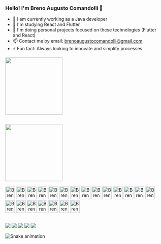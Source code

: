 ### Hello! I'm Breno Augusto Comandolli 👋

- 🔭 I am currently working as a Java developer 
- 🌱 I'm studying React and Flutter
- 👯 I'm doing personal projects focused on these technologies (Flutter and React)
- 📫 Contact me by email: brenoaugustocomandolli@gmail.com
- ⚡ Fun fact: Always looking to innovate and simplify processes

<div>
    <a href="https://github.com/BrenoAugustoComandolli">
    <img height="180em" src="https://github-readme-stats.vercel.app/api?username=BrenoAugustoComandolli&show_icons=true&theme=dracula&include_all_commits=true&count_private=true&title_color=2288dd&icon_color=2288dd&border_color=2288dd&locale=en">
<div>
     
 ##
    
<div>
    <img height="180em" src="https://github-readme-stats.vercel.app/api/top-langs/?username=BrenoAugustoComandolli&layout=compact&langs_count=10&theme=dracula&title_color=2288dd&border_color=2288dd&locale=en">
</div>
    
<div style="display: inline-block"><br>
   <img style="text-align: center" alt="Breno-Js" height="40" width="30" src="https://icongr.am/devicon/javascript-original.svg?size=82&color=2288dd">
   <img style="text-align: center" alt="Breno-Node" height="40" width="30" src="https://icongr.am/devicon/nodejs-original.svg?size=82&color=2288dd">
   <img style="text-align: center" alt="Breno-React" height="40" width="30" src="https://icongr.am/devicon/react-original.svg?size=82&color=2288dd">
   <img style="text-align: center" alt="Breno-Jquery" height="40" width="30" src="https://icongr.am/devicon/jquery-original.svg?size=82&color=2288dd">
   <img style="text-align: center" alt="Breno-html" height="40" width="30" src="https://icongr.am/devicon/html5-original.svg?size=82&color=2288dd">
   <img style="text-align: center" alt="Breno-css" height="40" width="30" src="https://icongr.am/devicon/css3-original.svg?size=82&color=2288dd">
   <img style="text-align: center" alt="Breno-bootstrap" height="40" width="30" src="https://icongr.am/devicon/bootstrap-plain.svg?size=82&color=2288dd">
   <img style="text-align: center" alt="Breno-csharp" height="40" width="30" src="https://icongr.am/devicon/csharp-original.svg?size=82&color=2288dd">
   <img style="text-align: center" alt="Breno-Java" height="40" width="30" src="https://icongr.am/devicon/java-original.svg?size=82&color=2288dd">
   <img style="text-align: center" alt="Breno-mongo" height="40" width="30" src="https://icongr.am/devicon/mongodb-original.svg?size=82&color=2288dd">
   <img style="text-align: center" alt="Breno-my-sql" height="40" width="30" src="https://icongr.am/devicon/mysql-original.svg?size=82&color=2288dd">
   <img style="text-align: center" alt="Breno-postgres" height="40" width="30" src="https://icongr.am/devicon/postgresql-original.svg?size=82&color=2288dd">
   <img style="text-align: center" alt="Breno-redis" height="40" width="30" src="https://icongr.am/devicon/redis-original.svg?size=82&color=2288dd">
   <img style="text-align: center" alt="Breno-trello" height="40" width="30" src="https://icongr.am/devicon/trello-plain.svg?size=82&color=2288dd">
   <img style="text-align: center" alt="Breno-git" height="40" width="30" src="https://icongr.am/devicon/git-original.svg?size=82&color=2288dd">
   <img style="text-align: center" alt="Breno-gitlab" height="40" width="30" src="https://icongr.am/devicon/gitlab-original.svg?size=82&color=2288dd">
   <img style="text-align: center" alt="Breno-spring" height="40" width="30" src="https://cdn.jsdelivr.net/gh/devicons/devicon/icons/spring/spring-original.svg">
   <img style="text-align: center" alt="Breno-oracle" height="40" width="30" src="https://cdn.jsdelivr.net/gh/devicons/devicon/icons/oracle/oracle-original.svg">
   <img style="text-align: center" alt="Breno-flutter" height="40" width="30" src="https://cdn.jsdelivr.net/gh/devicons/devicon/icons/flutter/flutter-original.svg">
   <img style="text-align: center" alt="Breno-dart" height="40" width="30" src="https://cdn.jsdelivr.net/gh/devicons/devicon/icons/dart/dart-original.svg">
   <img style="text-align: center" alt="Breno-docker" height="40" width="30" src="https://cdn.jsdelivr.net/gh/devicons/devicon/icons/docker/docker-original.svg">
  </div>
  
  ##
  
  <div>
    <a href="https://www.linkedin.com/in/breno-augusto-comandolli-0217b5196/" target="_blank"><img src="https://img.shields.io/badge/LinkedIn-0077B5?style=for-the-badge&logo=linkedin&logoColor=white" target="_blank"></a>
    <a href="mailto:brenoaugustocomandolli@gmail.com" target="__blank"><img src="https://img.shields.io/badge/Gmail-D14836?style=for-the-badge&logo=gmail&logoColor=white" target="_blank"></a>
    <a href="https://www.instagram.com/comandolli_9/" target="_blank"><img src="https://img.shields.io/badge/Instagram-E4405F?style=for-the-badge&logo=instagram&logoColor=white" target="_blank"></a>
    <a href="https://twitter.com/Comandolli_9" target="_blank"><img src="https://img.shields.io/badge/Twitter-1DA1F2?style=for-the-badge&logo=twitter&logoColor=white" target="_blank"></a>
    <a href="https://t.me/BrenoAugustoComandolli" target="_blank"><img src="https://img.shields.io/badge/Telegram-2CA5E0?style=for-the-badge&logo=telegram&logoColor=white" target="_blank"></a>
      
   ![Snake animation](https://github.com/BrenoAugustoComandolli/BrenoAugustoComandolli/blob/output/github-contribution-grid-snake.svg)
</div>

